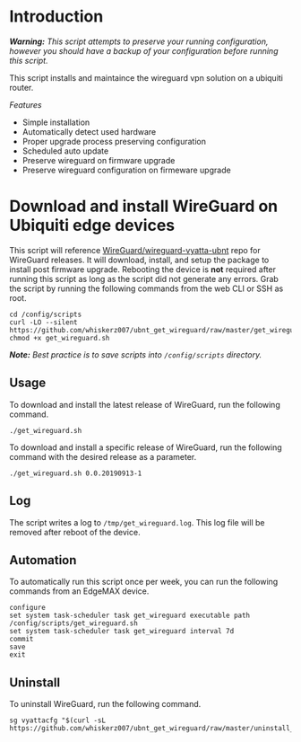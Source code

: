 # Introduction

***Warning:*** _This script attempts to preserve your running configuration, however you should have a backup of your configuration before running this script._

This script installs and maintaince the wireguard vpn solution on a ubiquiti router.

*Features*

* Simple installation
* Automatically detect used hardware
* Proper upgrade process preserving configuration
* Scheduled auto update
* Preserve wireguard on firmware upgrade
* Preserve wireguard configuration on firmeware upgrade

# Download and install WireGuard on Ubiquiti edge devices
 
This script will reference [WireGuard/wireguard-vyatta-ubnt](https://github.com/WireGuard/wireguard-vyatta-ubnt) repo for WireGuard releases. It will download, install, and setup the package to install post firmware upgrade. Rebooting the device is **not** required after running this script as long as the script did not generate any errors. Grab the script by running the following commands from the web CLI or SSH as root.

```
cd /config/scripts
curl -LO --silent https://github.com/whiskerz007/ubnt_get_wireguard/raw/master/get_wireguard.sh	
chmod +x get_wireguard.sh
```

***Note:*** _Best practice is to save scripts into `/config/scripts` directory._

## Usage

To download and install the latest release of WireGuard, run the following command.

```
./get_wireguard.sh
```

To download and install a specific release of WireGuard, run the following command with the desired release as a parameter.

```
./get_wireguard.sh 0.0.20190913-1
```

## Log

The script writes a log to `/tmp/get_wireguard.log`. This log file will be removed after reboot of the device.

## Automation

To automatically run this script once per week, you can run the following commands from an EdgeMAX device.

```
configure
set system task-scheduler task get_wireguard executable path /config/scripts/get_wireguard.sh
set system task-scheduler task get_wireguard interval 7d
commit
save
exit
```

## Uninstall

To uninstall WireGuard, run the following command.

```
sg vyattacfg "$(curl -sL https://github.com/whiskerz007/ubnt_get_wireguard/raw/master/uninstall_wireguard.sh)"
```
